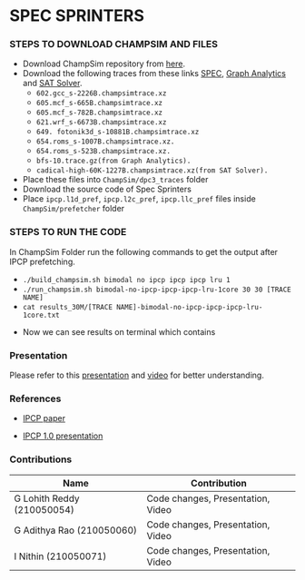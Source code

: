 # SPEC SPRINTERS

### STEPS TO DOWNLOAD CHAMPSIM AND FILES

- Download ChampSim repository from [here](https://github.com/ChampSim/ChampSim).
- Download the following traces from these links [SPEC](https://dpc3.compas.cs.stonybrook.edu/champsim-traces/speccpu/), [Graph Analytics](https://utexas.app.box.com/s/2k54kp8zvrqdfaa8cdhfquvcxwh7yn85/folder/132804598561) and [SAT Solver](https://www.dropbox.com/sh/xs2t9y4cuqlgrlp/AACpzGOj6BcSB-BUolGaBjbta?dl=0).
  * `602.gcc_s-2226B.champsimtrace.xz`
  * `605.mcf_s-665B.champsimtrace.xz`
  * `605.mcf_s-782B.champsimtrace.xz`
  * `621.wrf_s-6673B.champsimtrace.xz`
  * `649. fotonik3d_s-10881B.champsimtrace.xz`
  * `654.roms_s-1007B.champsimtrace.xz.`
  * `654.roms_s-523B.champsimtrace.xz.`
  * `bfs-10.trace.gz(from Graph Analytics).`
  * `cadical-high-60K-1227B.champsimtrace.xz(from SAT Solver).`
- Place these files into `ChampSim/dpc3_traces` folder 
- Download the source code of Spec Sprinters
- Place `ipcp.l1d_pref`, `ipcp.l2c_pref`, `ipcp.llc_pref` files inside `ChampSim/prefetcher` folder

### STEPS TO RUN THE CODE
In ChampSim Folder run the following commands to get the output after IPCP prefetching.
  * `./build_champsim.sh bimodal no ipcp ipcp ipcp lru 1`
  * `./run_champsim.sh bimodal-no-ipcp-ipcp-ipcp-lru-1core 30 30 [TRACE NAME]`
  * `cat results_30M/[TRACE NAME]-bimodal-no-ipcp-ipcp-ipcp-lru-1core.txt`
- Now we can see results on terminal which contains 


### Presentation
 Please refer to this [presentation](https://docs.google.com/presentation/d/1-CdZl602SHgl6vaIhnxknX5CPS917v1rjopyMUz4sKc/edit?usp=sharing) and [video](https://youtu.be/SwNjS9jtsUM) for better understanding.

### References
- [IPCP paper](https://www.cse.iitk.ac.in/users/biswap/IPCP_ISCA20.pdf)

- [IPCP 1.0 presentation](https://dpc3.compas.cs.stonybrook.edu/slides/bouquet.pdf)
### Contributions

| Name                          	| Contribution 	|
|-------------------------------	|--------------	|
| G Lohith Reddy (210050054)       	|        Code changes, Presentation, Video     |
| G Adithya Rao (210050060)        	|        Code changes, Presentation, Video    |
| I Nithin (210050071)    	|        Code changes, Presentation, Video     	|
